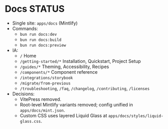 # Docs STATUS

- Single site: `apps/docs` (Mintlify)
- Commands:
  - `bun run docs:dev`
  - `bun run docs:build`
  - `bun run docs:preview`
- IA:
  - `/` Home
  - `/getting-started/*` Installation, Quickstart, Project Setup
  - `/guides/*` Theming, Accessibility, Recipes
  - `/components/*` Component reference
  - `/integrations/storybook`
  - `/migrate/from-previous`
  - `/troubleshooting`, `/faq`, `/changelog`, `/contributing`, `/licenses`
- Decisions:
  - VitePress removed.
  - Root-level Mintlify variants removed; config unified in `apps/docs/mint.json`.
  - Custom CSS uses layered Liquid Glass at `apps/docs/styles/liquid-glass.css`.
